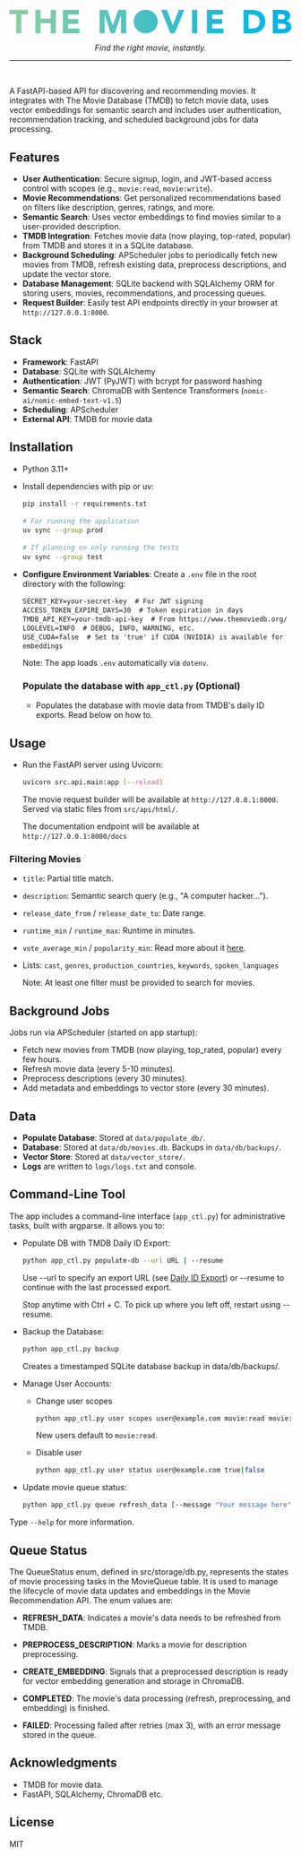 <p align="center">
  <img src="src/api/html/img/logo.svg" alt="The Movie Database Logo" width="512">
</p>
<p align="center"><em>Find the right movie, instantly.</em></p>
<hr>
<br>

A FastAPI-based API for discovering and recommending movies. It integrates with The Movie Database (TMDB) to fetch movie data, uses vector embeddings for semantic search and includes user authentication, recommendation tracking, and scheduled background jobs for data processing.

## Features

- **User Authentication**: Secure signup, login, and JWT-based access control with scopes (e.g., `movie:read`, `movie:write`).
- **Movie Recommendations**: Get personalized recommendations based on filters like description, genres, ratings, and more.
- **Semantic Search**: Uses vector embeddings to find movies similar to a user-provided description.
- **TMDB Integration**: Fetches movie data (now playing, top-rated, popular) from TMDB and stores it in a SQLite database.
- **Background Scheduling**: APScheduler jobs to periodically fetch new movies from TMDB, refresh existing data, preprocess descriptions, and update the vector store.
- **Database Management**: SQLite backend with SQLAlchemy ORM for storing users, movies, recommendations, and processing queues.
- **Request Builder**: Easily test API endpoints directly in your browser at `http://127.0.0.1:8000`.

## Stack

- **Framework**: FastAPI
- **Database**: SQLite with SQLAlchemy
- **Authentication**: JWT (PyJWT) with bcrypt for password hashing
- **Semantic Search**: ChromaDB with Sentence Transformers (`nomic-ai/nomic-embed-text-v1.5`)
- **Scheduling**: APScheduler
- **External API**: TMDB for movie data

## Installation
- Python 3.11+
- Install dependencies with pip or uv:
    ```bash
    pip install -r requirements.txt
    ```
    ```bash
    # For running the application
    uv sync --group prod
    ```
    ```bash
    # If planning on only running the tests
    uv sync --group test
    ```

- **Configure Environment Variables**:
   Create a `.env` file in the root directory with the following:
   ```
   SECRET_KEY=your-secret-key  # For JWT signing
   ACCESS_TOKEN_EXPIRE_DAYS=30  # Token expiration in days
   TMDB_API_KEY=your-tmdb-api-key  # From https://www.themoviedb.org/
   LOGLEVEL=INFO  # DEBUG, INFO, WARNING, etc.
   USE_CUDA=false  # Set to 'true' if CUDA (NVIDIA) is available for embeddings
   ```
   Note: The app loads `.env` automatically via `dotenv`.

  ### Populate the database with `app_ctl.py` (Optional)
    - Populates the database with movie data from TMDB's daily ID exports. Read below on how to.

## Usage

- Run the FastAPI server using Uvicorn:
    ```bash
    uvicorn src.api.main:app [--reload]
    ```

    The movie request builder will be available at `http://127.0.0.1:8000`. Served via static files from `src/api/html/`.

    The documentation endpoint will be available at  `http://127.0.0.1:8000/docs`

### Filtering Movies

- `title`: Partial title match.
- `description`: Semantic search query (e.g., "A computer hacker...").
- `release_date_from` / `release_date_to`: Date range.
- `runtime_min` / `runtime_max`: Runtime in minutes.
- `vote_average_min` / `popularity_min`: Read more about it [here](https://developer.themoviedb.org/docs/popularity-and-trending).
- Lists: `cast`, `genres`, `production_countries`, `keywords`, `spoken_languages`

  Note: At least one filter must be provided to search for movies.

## Background Jobs

Jobs run via APScheduler (started on app startup):
- Fetch new movies from TMDB (now playing, top_rated, popular) every few hours.
- Refresh movie data (every 5-10 minutes).
- Preprocess descriptions (every 30 minutes).
- Add metadata and embeddings to vector store (every 30 minutes).

## Data

- **Populate Database**: Stored at `data/populate_db/`.
- **Database**: Stored at `data/db/movies.db`. Backups in `data/db/backups/`.
- **Vector Store**: Stored at `data/vector_store/`.
- **Logs** are written to `logs/logs.txt` and console.

## Command-Line Tool
The app includes a command-line interface (`app_ctl.py`) for administrative tasks, built with argparse. It allows you to:
- Populate DB with TMDB Daily ID Export:
    ```bash
    python app_ctl.py populate-db --url URL | --resume
    ```
    Use --url to specify an export URL (see [Daily ID Export](https://developer.themoviedb.org/docs/daily-id-exports)) or --resume to continue with the last processed export.

    Stop anytime with Ctrl + C. To pick up where you left off, restart using --resume.

- Backup the Database:
    ```bash
    python app_ctl.py backup
    ```
    Creates a timestamped SQLite database backup in data/db/backups/.

- Manage User Accounts:
   - Change user scopes
      ```bash
      python app_ctl.py user scopes user@example.com movie:read movie:write ..
      ```
      New users default to `movie:read`.

    - Disable user
      ```bash
      python app_ctl.py user status user@example.com true|false
      ```
- Update movie queue status:
  ```bash
  python app_ctl.py queue refresh_data [--message "Your message here"] [12345 67890]
  ```
Type `--help` for more information.


## Queue Status
The QueueStatus enum, defined in src/storage/db.py, represents the states of movie processing tasks in the MovieQueue table. It is used to manage the lifecycle of movie data updates and embeddings in the Movie Recommendation API. The enum values are:

  - **REFRESH_DATA**: Indicates a movie's data needs to be refreshed from TMDB.

  - **PREPROCESS_DESCRIPTION**: Marks a movie for description preprocessing.

  - **CREATE_EMBEDDING**: Signals that a preprocessed description is ready for vector embedding generation and storage in ChromaDB.

  - **COMPLETED**: The movie's data processing (refresh, preprocessing, and embedding) is finished.

  - **FAILED**: Processing failed after retries (max 3), with an error message stored in the queue.

## Acknowledgments

- TMDB for movie data.
- FastAPI, SQLAlchemy, ChromaDB etc.

## License

MIT
